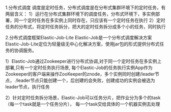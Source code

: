 1.分布式调度
调度是定时任务，分布式调度是在分布式集群环境下的定时任务，有两层含义：
1）运行在分布式集群环境下的调度任务，分布式环境下，多实例部署，同一个定时任务在多实例上同时存在，只应该有一个定时任务在执行
2）定时任务的分布式，将定时任务拆分，把大的定时任务拆分成多个小的任务，同时执行

2.分布式调度框架Elastic-Job-Lite
Elastic-Job是一个分布式调度解决方案
Elastic-Job-Lite定位为轻量级无中心化解决方案，使用jar包的形式提供分布式任务的协调服务。

1）Elastic-Job通过Zookeeper进⾏分布式协调,对于同一个定时任务在多实例上部署,只有一个定时任务执行场景,
    每个Elastic-Job的任务执⾏实例App作为Zookeeper的客户端来操作ZooKeeper的znode，多个实例同时创建/leader节点，
    /leader节点只能创建⼀个，后创建的会失败，创建成功的实例会被选为leader节点，执⾏任务

2）针对定时任务拆分场景，Elastic-Job可以任务分⽚，把作业分为多个的task（每⼀个task就是⼀个任务分⽚），
    每⼀个task交给具体的⼀个机器实例去处理